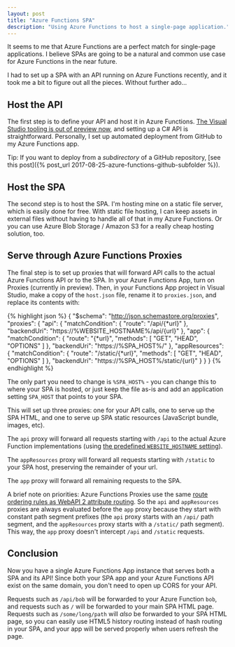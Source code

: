 ```yaml
---
layout: post
title: "Azure Functions SPA"
description: "Using Azure Functions to host a single-page application."
---
```


It seems to me that Azure Functions are a perfect match for single-page applications. I believe SPAs are going to be a natural and common use case for Azure Functions in the near future.

I had to set up a SPA with an API running on Azure Functions recently, and it took me a bit to figure out all the pieces. Without further ado...

## Host the API

The first step is to define your API and host it in Azure Functions. [The Visual Studio tooling is out of preview now](https://blogs.msdn.microsoft.com/appserviceteam/2017/08/14/azure-functions-tools-released-for-visual-studio-2017-update-3/), and setting up a C# API is straightforward. Personally, I set up automated deployment from GitHub to my Azure Functions app.

<div class="alert alert-info" markdown="1">
<i class="fa fa-hand-o-right fa-2x pull-left"></i>

Tip: If you want to deploy from a _subdirectory_ of a GitHub repository, [see this post]({% post_url 2017-08-25-azure-functions-github-subfolder %}).
</div>

## Host the SPA

The second step is to host the SPA. I'm hosting mine on a static file server, which is easily done for free. With static file hosting, I can keep assets in external files without having to handle all of that in my Azure Functions. Or you can use Azure Blob Storage / Amazon S3 for a really cheap hosting solution, too.

## Serve through Azure Functions Proxies

The final step is to set up proxies that will forward API calls to the actual Azure Functions API or to the SPA. In your Azure Functions App, turn on Proxies (currently in preview). Then, in your Functions App project in Visual Studio, make a copy of the `host.json` file, rename it to `proxies.json`, and replace its contents with:

{% highlight json %}
{
    "$schema": "http://json.schemastore.org/proxies",
    "proxies": {
        "api": {
            "matchCondition": {
                "route": "/api/{*url}"
            },
            "backendUri": "https://%WEBSITE_HOSTNAME%/api/{url}"
        },
        "app": {
            "matchCondition": {
                "route": "{*url}",
                "methods": [ "GET", "HEAD", "OPTIONS" ]
            },
            "backendUri": "https://%SPA_HOST%/"
        },
        "appResources": {
            "matchCondition": {
                "route": "/static/{*url}",
                "methods": [ "GET", "HEAD", "OPTIONS" ]
            },
            "backendUri": "https://%SPA_HOST%/static/{url}"
        }
    }
}
{% endhighlight %}

The only part you need to change is `%SPA_HOST%` - you can change this to where your SPA is hosted, or just keep the file as-is and add an application setting `SPA_HOST` that points to your SPA.

This will set up three proxies: one for your API calls, one to serve up the SPA HTML, and one to serve up SPA static resources (JavaScript bundle, images, etc).

The `api` proxy will forward all requests starting with `/api` to the actual Azure Function implementations (using [the predefined `WEBSITE_HOSTNAME` setting](https://github.com/projectkudu/kudu/wiki/Azure-runtime-environment)).

The `appResources` proxy will forward all requests starting with `/static` to your SPA host, preserving the remainder of your url.

The `app` proxy will forward all remaining requests to the SPA.

A brief note on priorities: Azure Functions Proxies use the same [route ordering rules as WebAPI 2 attribute routing](https://docs.microsoft.com/en-us/aspnet/web-api/overview/web-api-routing-and-actions/attribute-routing-in-web-api-2#route-order). So the `api` and `appResources` proxies are always evaluated before the `app` proxy because they start with constant path segment prefixes (the `api` proxy starts with an `/api/` path segment, and the `appResources` proxy starts with a `/static/` path segment). This way, the `app` proxy doesn't intercept `/api` and `/static` requests.

## Conclusion

Now you have a single Azure Functions App instance that serves both a SPA and its API! Since both your SPA app and your Azure Functions API exist on the same domain, you don't need to open up CORS for your API.

Requests such as `/api/bob` will be forwarded to your Azure Function `bob`, and requests such as `/` will be forwarded to your main SPA HTML page. Requests such as `/some/long/path` will *also* be forwarded to your SPA HTML page, so you can easily use HTML5 history routing instead of hash routing in your SPA, and your app will be served properly when users refresh the page.